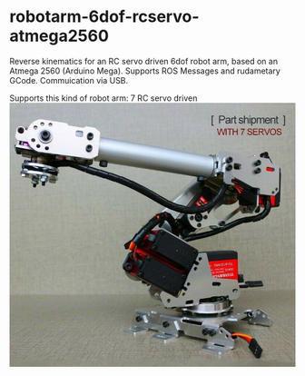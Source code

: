 # robotarm-6dof-rcservo-atmega2560
Reverse kinematics for an RC servo driven 6dof robot arm, based on an Atmega 2560 (Arduino Mega). 
Supports ROS Messages and rudametary GCode. 
Commuication via USB.

Supports this kind of robot arm:
7 RC servo driven
![supported robot arm](https://github.com/FelixSteinkohl/robotarm-6dof-rcservo-atmega2560/blob/main/robot.png?raw=true)
